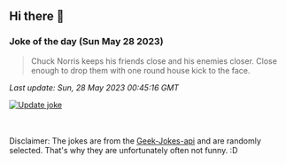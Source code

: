 ## Hi there 👋

### Joke of the day (Sun May 28 2023)
<!-- joke -->
>Chuck Norris keeps his friends close and his enemies closer. Close enough to drop them with one round house kick to the face.
<!-- /joke -->

*Last update: Sun, 28 May 2023 00:45:16 GMT*

[![Update joke](https://github.com/nclskfm/nclskfm/actions/workflows/joke.yml/badge.svg)](https://github.com/nclskfm/nclskfm/actions/workflows/joke.yml)

<br><br>
Disclaimer: The jokes are from the [Geek-Jokes-api](https://github.com/sameerkumar18/geek-joke-api) and are randomly selected. That's why they are unfortunately often not funny. :D
